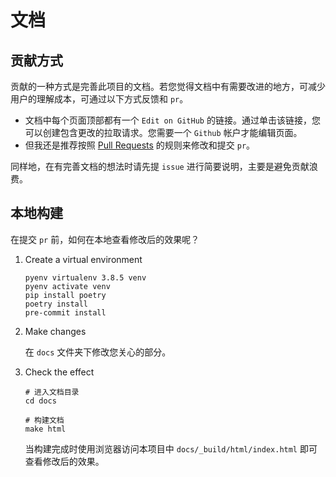 # 文档

## 贡献方式

贡献的一种方式是完善此项目的文档。若您觉得文档中有需要改进的地方，可减少用户的理解成本，可通过以下方式反馈和 `pr`。

- 文档中每个页面顶部都有一个 `Edit on GitHub` 的链接。通过单击该链接，您可以创建包含更改的拉取请求。您需要一个 `Github` 帐户才能编辑页面。
- 但我还是推荐按照 [Pull Requests](https://ayugespidertools.readthedocs.io/en/latest/additional/contributing.html) 的规则来修改和提交 `pr`。

同样地，在有完善文档的想法时请先提 `issue` 进行简要说明，主要是避免贡献浪费。

## 本地构建

在提交 `pr` 前，如何在本地查看修改后的效果呢？

1. Create a virtual environment

   ```shell
   pyenv virtualenv 3.8.5 venv
   pyenv activate venv
   pip install poetry
   poetry install
   pre-commit install
   ```

2. Make changes

   在 `docs` 文件夹下修改您关心的部分。

3. Check the effect
   ```shell
   # 进入文档目录
   cd docs

   # 构建文档
   make html
   ```
   当构建完成时使用浏览器访问本项目中 `docs/_build/html/index.html` 即可查看修改后的效果。
